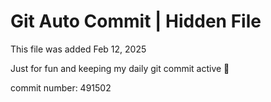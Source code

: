 # Git Auto Commit | Hidden File

This file was added Feb 12, 2025

Just for fun and keeping my daily git commit active 🤪

commit number: 491502
